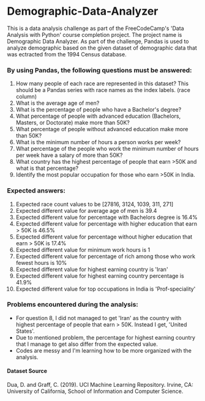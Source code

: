 # Demographic-Data-Analyzer
This is a data analysis challenge as part of the FreeCodeCamp's 'Data Analysis with Python' course completion project.
The project name is Demographic Data Analyzer. As part of the challenge, Pandas is used to analyze demographic based on the given dataset of demographic data that was ectracted from the 1994 Census database. 

### By using Pandas, the following questions must be answered:
1. How many people of each race are represented in this dataset? This should be a Pandas series with race names as the index labels. (race column)
2. What is the average age of men?
3. What is the percentage of people who have a Bachelor's degree?
4. What percentage of people with advanced education (Bachelors, Masters, or Doctorate) make more than 50K?
5. What percentage of people without advanced education make more than 50K?
6. What is the minimum number of hours a person works per week?
7. What percentage of the people who work the minimum number of hours per week have a salary of more than 50K?
8. What country has the highest percentage of people that earn >50K and what is that percentage?
9. Identify the most popular occupation for those who earn >50K in India.

### Expected answers:
1. Expected race count values to be [27816, 3124, 1039, 311, 271]
2. Expected different value for average age of men is 39.4
3. Expected different value for percentage with Bachelors degree is 16.4%
4. Expected different value for percentage with higher education that earn > 50K is 46.5%
5. Expected different value for percentage without higher education that earn > 50K is 17.4%
6. Expected different value for minimum work hours is 1
7. Expected different value for percentage of rich among those who work fewest hours is 10%
8. Expected different value for highest earning country is 'Iran'
9. Expected different value for highest earning country percentage is 41.9%
10. Expected different value for top occupations in India is 'Prof-speciality'

### Problems encountered during the analysis:
- For question 8, I did not managed to get 'Iran' as the country with highest percentage of people that earn > 50K. Instead I get, 'United States'.
- Due to mentioned problem, the percentage for highest earning country that I manage to get also differ from the expected value. 
- Codes are messy and I'm learning how to be more organized with the analysis.


#### Dataset Source 
Dua, D. and Graff, C. (2019). UCI Machine Learning Repository. Irvine, CA: University of California, School of Information and Computer Science.
